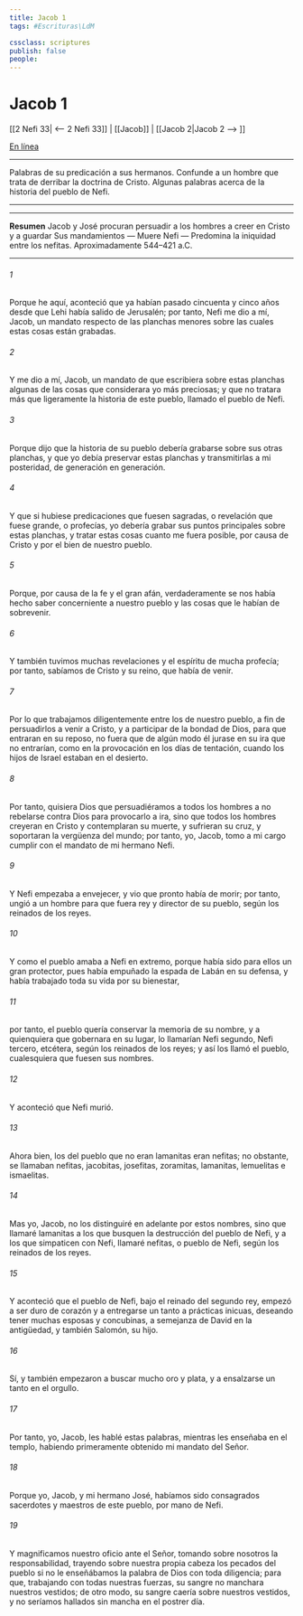 ```yaml
---
title: Jacob 1
tags: #Escrituras\LdM

cssclass: scriptures
publish: false
people:
---
```


# Jacob 1
[[2 Nefi 33| <-- 2 Nefi 33]] | [[Jacob]] | [[Jacob 2|Jacob 2 --> ]]

[En línea](https://churchofjesuschrist.org/study/scriptures/bofm/jacob/1?lang=spa)

---
Palabras de su predicación a sus hermanos. Confunde a un hombre que trata de derribar la doctrina de Cristo. Algunas palabras acerca de la historia del pueblo de Nefi.

---

---
__Resumen__
Jacob y José procuran persuadir a los hombres a creer en Cristo y a guardar Sus mandamientos — Muere Nefi — Predomina la iniquidad entre los nefitas. Aproximadamente 544–421 a.C.

---
###### 1 
Porque he aquí, aconteció que ya habían pasado cincuenta y cinco años desde que Lehi había salido de Jerusalén; por tanto, Nefi me dio a mí, Jacob, un mandato respecto de las planchas menores sobre las cuales estas cosas están grabadas.

###### 2 
Y me dio a mí, Jacob, un mandato de que escribiera sobre estas planchas algunas de las cosas que considerara yo más preciosas; y que no tratara más que ligeramente la historia de este pueblo, llamado el pueblo de Nefi.

###### 3 
Porque dijo que la historia de su pueblo debería grabarse sobre sus otras planchas, y que yo debía preservar estas planchas y transmitirlas a mi posteridad, de generación en generación.

###### 4 
Y que si hubiese predicaciones que fuesen sagradas, o revelación que fuese grande, o profecías, yo debería grabar sus puntos principales sobre estas planchas, y tratar estas cosas cuanto me fuera posible, por causa de Cristo y por el bien de nuestro pueblo.

###### 5 
Porque, por causa de la fe y el gran afán, verdaderamente se nos había hecho saber concerniente a nuestro pueblo y las cosas que le habían de sobrevenir.

###### 6 
Y también tuvimos muchas revelaciones y el espíritu de mucha profecía; por tanto, sabíamos de Cristo y su reino, que había de venir.

###### 7 
Por lo que trabajamos diligentemente entre los de nuestro pueblo, a fin de persuadirlos a venir a Cristo, y a participar de la bondad de Dios, para que entraran en su reposo, no fuera que de algún modo él jurase en su ira que no entrarían, como en la provocación en los días de tentación, cuando los hijos de Israel estaban en el desierto.

###### 8 
Por tanto, quisiera Dios que persuadiéramos a todos los hombres a no rebelarse contra Dios para provocarlo a ira, sino que todos los hombres creyeran en Cristo y contemplaran su muerte, y sufrieran su cruz, y soportaran la vergüenza del mundo; por tanto, yo, Jacob, tomo a mi cargo cumplir con el mandato de mi hermano Nefi.

###### 9 
Y Nefi empezaba a envejecer, y vio que pronto había de morir; por tanto, ungió a un hombre para que fuera rey y director de su pueblo, según los reinados de los reyes.

###### 10 
Y como el pueblo amaba a Nefi en extremo, porque había sido para ellos un gran protector, pues había empuñado la espada de Labán en su defensa, y había trabajado toda su vida por su bienestar,

###### 11 
por tanto, el pueblo quería conservar la memoria de su nombre, y a quienquiera que gobernara en su lugar, lo llamarían Nefi segundo, Nefi tercero, etcétera, según los reinados de los reyes; y así los llamó el pueblo, cualesquiera que fuesen sus nombres.

###### 12 
Y aconteció que Nefi murió.

###### 13 
Ahora bien, los del pueblo que no eran lamanitas eran nefitas; no obstante, se llamaban nefitas, jacobitas, josefitas, zoramitas, lamanitas, lemuelitas e ismaelitas.

###### 14 
Mas yo, Jacob, no los distinguiré en adelante por estos nombres, sino que llamaré lamanitas a los que busquen la destrucción del pueblo de Nefi, y a los que simpaticen con Nefi, llamaré nefitas, o pueblo de Nefi, según los reinados de los reyes.

###### 15 
Y aconteció que el pueblo de Nefi, bajo el reinado del segundo rey, empezó a ser duro de corazón y a entregarse un tanto a prácticas inicuas, deseando tener muchas esposas y concubinas, a semejanza de David en la antigüedad, y también Salomón, su hijo.

###### 16 
Sí, y también empezaron a buscar mucho oro y plata, y a ensalzarse un tanto en el orgullo.

###### 17 
Por tanto, yo, Jacob, les hablé estas palabras, mientras les enseñaba en el templo, habiendo primeramente obtenido mi mandato del Señor.

###### 18 
Porque yo, Jacob, y mi hermano José, habíamos sido consagrados sacerdotes y maestros de este pueblo, por mano de Nefi.

###### 19 
Y magnificamos nuestro oficio ante el Señor, tomando sobre nosotros la responsabilidad, trayendo sobre nuestra propia cabeza los pecados del pueblo si no le enseñábamos la palabra de Dios con toda diligencia; para que, trabajando con todas nuestras fuerzas, su sangre no manchara nuestros vestidos; de otro modo, su sangre caería sobre nuestros vestidos, y no seríamos hallados sin mancha en el postrer día.

